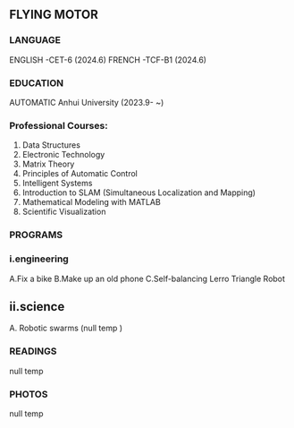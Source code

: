 ## FLYING MOTOR


### LANGUAGE

ENGLISH -CET-6  (2024.6)
FRENCH -TCF-B1 (2024.6)

### EDUCATION

AUTOMATIC Anhui University (2023.9- ~)

### Professional Courses:
1. Data Structures
2. Electronic Technology
3. Matrix Theory
4. Principles of Automatic Control
5. Intelligent Systems
6. Introduction to SLAM (Simultaneous Localization and Mapping)
7. Mathematical Modeling with MATLAB
8. Scientific Visualization



### PROGRAMS
### i.engineering
A.Fix a bike 
B.Make up an old phone 
C.Self-balancing Lerro Triangle Robot


## ii.science
A. Robotic swarms (null temp )

### READINGS

null temp

### PHOTOS

null temp